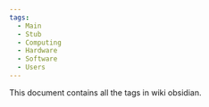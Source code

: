 ```yaml
---
tags:
  - Main
  - Stub
  - Computing
  - Hardware
  - Software
  - Users
---
```

This document contains all the tags in wiki obsidian.